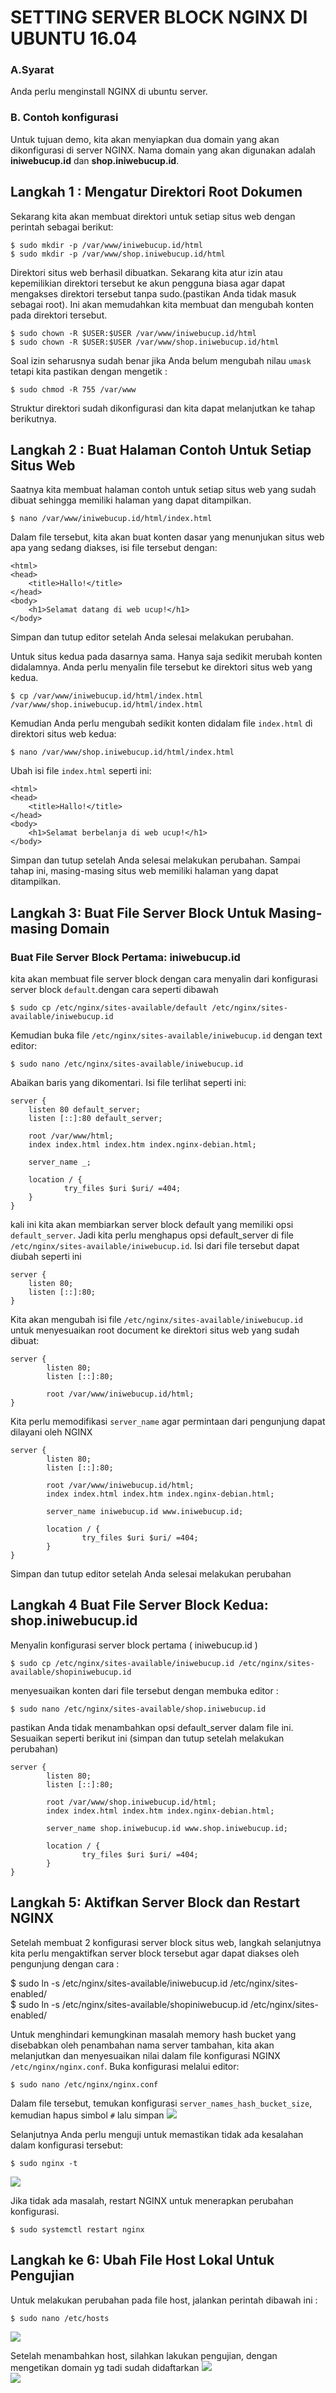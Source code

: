 



# SETTING SERVER BLOCK NGINX DI UBUNTU 16.04

### A.Syarat
Anda perlu menginstall NGINX di ubuntu server.

### B. Contoh konfigurasi
Untuk tujuan demo, kita akan menyiapkan dua domain yang akan dikonfigurasi di server NGINX. Nama domain yang akan digunakan adalah **iniwebucup.id** dan **shop.iniwebucup.id**.

## Langkah 1 : Mengatur Direktori Root Dokumen
Sekarang kita akan membuat direktori untuk setiap situs web dengan perintah sebagai berikut:

    $ sudo mkdir -p /var/www/iniwebucup.id/html  
    $ sudo mkdir -p /var/www/shop.iniwebucup.id/html
    
Direktori situs web berhasil dibuatkan. Sekarang kita atur izin atau kepemilikian direktori tersebut ke akun pengguna biasa agar dapat mengakses direktori tersebut tanpa sudo.(pastikan Anda tidak masuk sebagai root). Ini akan memudahkan kita membuat dan mengubah konten pada direktori tersebut.

    $ sudo chown -R $USER:$USER /var/www/iniwebucup.id/html  
    $ sudo chown -R $USER:$USER /var/www/shop.iniwebucup.id/html
Soal izin seharusnya sudah benar jika Anda belum mengubah nilau `umask` tetapi kita pastikan dengan mengetik :

    $ sudo chmod -R 755 /var/www
Struktur direktori sudah dikonfigurasi dan kita dapat melanjutkan ke tahap berikutnya.

## Langkah 2 : Buat Halaman Contoh Untuk Setiap Situs Web
Saatnya kita membuat halaman contoh untuk setiap situs web yang sudah dibuat sehingga memiliki halaman yang dapat ditampilkan.

    $ nano /var/www/iniwebucup.id/html/index.html
Dalam file tersebut, kita akan buat konten dasar yang menunjukan situs web apa yang sedang diakses, isi file tersebut dengan:

    <html>
    <head>
        <title>Hallo!</title>
    </head>
    <body>
        <h1>Selamat datang di web ucup!</h1>
    </body>
</html>

Simpan dan tutup editor setelah Anda selesai melakukan perubahan.

Untuk situs kedua pada dasarnya sama. Hanya saja sedikit merubah konten didalamnya. Anda perlu menyalin file tersebut ke direktori situs web yang kedua.

    $ cp /var/www/iniwebucup.id/html/index.html /var/www/shop.iniwebucup.id/html/index.html
Kemudian Anda perlu mengubah sedikit konten didalam file `index.html` di direktori situs web kedua:

    $ nano /var/www/shop.iniwebucup.id/html/index.html
Ubah isi file `index.html` seperti ini:

    <html>
    <head>
        <title>Hallo!</title>
    </head>
    <body>
        <h1>Selamat berbelanja di web ucup!</h1>
    </body>
</html>
Simpan dan tutup setelah Anda selesai melakukan perubahan. Sampai tahap ini, masing-masing situs web memiliki halaman yang dapat ditampilkan.

## Langkah 3: Buat File Server Block Untuk Masing-masing Domain
### Buat File Server Block Pertama: iniwebucup.id
kita akan membuat file server block dengan cara menyalin dari konfigurasi server block `default`.dengan cara seperti dibawah

    $ sudo cp /etc/nginx/sites-available/default /etc/nginx/sites-available/iniwebucup.id
    
Kemudian buka file `/etc/nginx/sites-available/iniwebucup.id` dengan text editor:

    $ sudo nano /etc/nginx/sites-available/iniwebucup.id

Abaikan baris yang dikomentari. Isi file terlihat seperti ini:

    server {
        listen 80 default_server;
        listen [::]:80 default_server;

        root /var/www/html;
        index index.html index.htm index.nginx-debian.html;

        server_name _;

        location / {
                try_files $uri $uri/ =404;
        }
    }

kali ini kita akan membiarkan server block default yang memiliki opsi `default_server`. Jadi kita perlu menghapus opsi default_server di file `/etc/nginx/sites-available/iniwebucup.id`. Isi dari file tersebut dapat diubah seperti ini

    server {
        listen 80;
        listen [::]:80;        
    }

Kita akan mengubah isi file `/etc/nginx/sites-available/iniwebucup.id` untuk menyesuaikan root document ke direktori situs web yang sudah dibuat:

    server {
            listen 80;
            listen [::]:80;
    
            root /var/www/iniwebucup.id/html;
    }

Kita perlu memodifikasi `server_name` agar permintaan dari pengunjung dapat dilayani oleh NGINX

    server {
            listen 80;
            listen [::]:80;
    
            root /var/www/iniwebucup.id/html;
            index index.html index.htm index.nginx-debian.html;
    
            server_name iniwebucup.id www.iniwebucup.id;
    
            location / {
                    try_files $uri $uri/ =404;
            }
    }
    
Simpan dan tutup editor setelah Anda selesai melakukan perubahan
## Langkah 4 Buat File Server Block Kedua: shop.iniwebucup.id

Menyalin konfigurasi server block pertama ( iniwebucup.id ) 

    $ sudo cp /etc/nginx/sites-available/iniwebucup.id /etc/nginx/sites-available/shopiniwebucup.id
    
menyesuaikan konten dari file tersebut dengan membuka editor :

    $ sudo nano /etc/nginx/sites-available/shop.iniwebucup.id

pastikan Anda tidak menambahkan opsi default_server dalam file ini. Sesuaikan seperti berikut ini (simpan dan tutup setelah melakukan perubahan)

    server {
            listen 80;
            listen [::]:80;
    
            root /var/www/shop.iniwebucup.id/html;
            index index.html index.htm index.nginx-debian.html;
    
            server_name shop.iniwebucup.id www.shop.iniwebucup.id;
    
            location / {
                    try_files $uri $uri/ =404;
            }
    }

## Langkah 5: Aktifkan Server Block dan Restart NGINX

Setelah membuat 2 konfigurasi server block situs web, langkah selanjutnya kita perlu mengaktifkan server block tersebut agar dapat diakses oleh pengunjung dengan cara :

$ sudo ln -s /etc/nginx/sites-available/iniwebucup.id /etc/nginx/sites-enabled/  
$ sudo ln -s /etc/nginx/sites-available/shopiniwebucup.id /etc/nginx/sites-enabled/

Untuk menghindari kemungkinan masalah memory hash bucket yang disebabkan oleh penambahan nama server tambahan, kita akan melanjutkan dan menyesuaikan nilai dalam file konfigurasi NGINX `/etc/nginx/nginx.conf`. Buka konfigurasi melalui editor:

    $ sudo nano /etc/nginx/nginx.conf

Dalam file tersebut, temukan konfigurasi `server_names_hash_bucket_size`, kemudian hapus simbol `#` lalu simpan
<img src="pict/3.PNG">    

Selanjutnya Anda perlu menguji untuk memastikan tidak ada kesalahan dalam konfigurasi tersebut:

    $ sudo nginx -t
<img src="pict/4.PNG">    

Jika tidak ada masalah, restart NGINX untuk menerapkan perubahan konfigurasi.

    $ sudo systemctl restart nginx

## Langkah ke 6: Ubah File Host Lokal Untuk Pengujian 

Untuk melakukan perubahan pada file host, jalankan perintah dibawah ini :

    $ sudo nano /etc/hosts
<img src="pict/5.PNG">  
    
Setelah menambahkan host, silahkan lakukan pengujian, dengan mengetikan domain yg tadi sudah didaftarkan 
<img src="pict/6.PNG">  
<img src="pict/7.PNG">  

